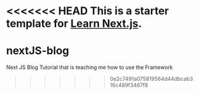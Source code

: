 <<<<<<< HEAD
This is a starter template for [Learn Next.js](https://nextjs.org/learn).
=======
# nextJS-blog
Next JS Blog Tutorial that is teaching me how to use the Framework
>>>>>>> 0e2c7491a075819564d44dbcab316c489f3467f8
